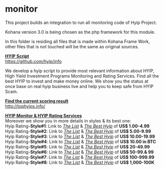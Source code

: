 # monitor
This project builds an integration to run all monitoring code of Hyip Project.

Kohana version 3.0 is being chosen as the php framework for this module.

In this folder is residing all files that is made within Kohana Frame Work, other files that is not touched will be the same as original sources.


[**HYIP Script**][1]  
<https://github.com/hyip/info>
  
We develop a hyip script to provide most relevant information about HYIP, High Yield Investment Programs Monitoring and Rating Services. Find all the best HYIP to invest and make money online. We show you the status at once base on real hyip business live and help you to keep safe from HYIP Scam.

[**Find the current scoring result**](http://tophyips.info/monitor/hyip-list)  
<http://tophyips.info/>  
 

[**HYIP Monitor & HYIP Rating Services**][1]  
Moreover we show you in more details in styles & its best one:    
Hyip Rating-**Style#1**: Link to [*The List*](http://tophyips.info/monitor/hyip-rating/style-1) & [*The Best Hyip*](http://tophyips.info/monitor/hyip-rating/style-1/best-1) of **US$ 1.00-4.99**  
Hyip Rating-**Style#2**: Link to [*The List*](http://tophyips.info/monitor/hyip-rating/style-2) & [*The Best Hyip*](http://tophyips.info/monitor/hyip-rating/style-2/best-1) of **US$ 5.00-9.99**  
Hyip Rating-**Style#3**: Link to [*The List*](http://tophyips.info/monitor/hyip-rating/style-3) & [*The Best Hyip*](http://tophyips.info/monitor/hyip-rating/style-3/best-1) of **US$ 10.00-19.99**  
Hyip Rating-**Style#4**: Link to [*The List*](http://tophyips.info/monitor/hyip-rating/style-4) & [*The Best Hyip*](http://tophyips.info/monitor/hyip-rating/style-4/best-1) of **US$ 10.00 in BTC**  
Hyip Rating-**Style#5**: Link to [*The List*](http://tophyips.info/monitor/hyip-rating/style-5) & [*The Best Hyip*](http://tophyips.info/monitor/hyip-rating/style-5/best-1) of **US$ 20-49.99**  
Hyip Rating-**Style#6**: Link to [*The List*](http://tophyips.info/monitor/hyip-rating/style-6) & [*The Best Hyip*](http://tophyips.info/monitor/hyip-rating/style-6/best-1) of **US$ 50-99.& 99**  
Hyip Rating-**Style#7**: Link to [*The List*](http://tophyips.info/monitor/hyip-rating/style-7) & [*The Best Hyip*](http://tophyips.info/monitor/hyip-rating/style-7/best-1) of **US$ 100-999.99**  
Hyip Rating-**Style#8**: Link to [*The List*](http://tophyips.info/monitor/hyip-rating/style-8) & [*The Best Hyip*](http://tophyips.info/monitor/hyip-rating/style-8/best-1) of **US$ 1,000-100K**  


  [1]: https://github.com/hyip/info
